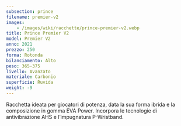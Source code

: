 ```yaml
---
subsection: prince
filename: premier-v2
images:
    - /images/wiki/racchette/prince-premier-v2.webp
title: Prince Premier V2
model: Premier V2
anno: 2021
prezzo: 250
forma: Rotonda
bilanciamento: Alto
peso: 365-375
livello: Avanzato
materiale: Carbonio
superficie: Ruvida
weight: -9
---
```

Racchetta ideata per giocatori di potenza, data la sua forma ibrida e la composizione in gomma EVA Power. Incorpora le tecnologie di antivibrazione AHS e l’impugnatura P-Wristband.